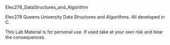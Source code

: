 Elec278_DataStructures_and_Algorithm

Elec278 Queens University Data Structures and Algorithms. All developed in C.

This Lab Material is for personal use. If used take at your own risk and bear the consequences.
